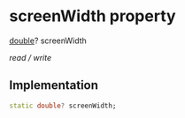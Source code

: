 


# screenWidth property







[double](https://api.flutter.dev/flutter/dart-core/double-class.html)? screenWidth
  
_<span class="feature">read / write</span>_






## Implementation

```dart
static double? screenWidth;
```







